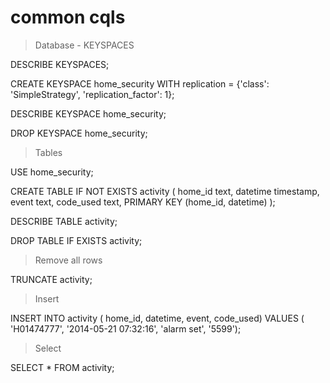# common cqls

> Database - KEYSPACES

DESCRIBE KEYSPACES;

CREATE KEYSPACE home_security WITH replication = {'class': 'SimpleStrategy', 'replication_factor': 1};

DESCRIBE KEYSPACE home_security;

DROP KEYSPACE home_security;

> Tables

USE home_security;

CREATE TABLE IF NOT EXISTS activity (
home_id text,
datetime timestamp,
event text,
code_used text,
PRIMARY KEY (home_id, datetime)
);

DESCRIBE TABLE activity;

DROP TABLE IF EXISTS activity;

> Remove all rows

TRUNCATE activity;

> Insert

INSERT INTO activity (
home_id,
datetime,
event,
code_used)
VALUES (
'H01474777',
'2014-05-21 07:32:16',
'alarm set',
'5599');

> Select

SELECT * FROM activity;
